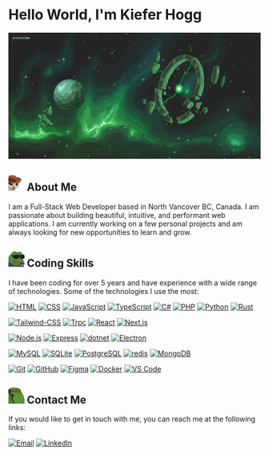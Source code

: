 # Hello World, I'm Kiefer Hogg

![Banner](/assets/banner.gif "Art by Jurica Cvetko <https://www.pinterest.ca/pin/563583340862273651/>")

## ![meowdy](/assets/meowdy1x.webp "meowdy") About Me

I am a Full-Stack Web Developer based in North Vancover BC, Canada. I am passionate about building beautiful, intuitive, and performant web applications. I am currently working on a few personal projects and am always looking for new opportunities to learn and grow.

## ![HACKERMANS](/assets/HACKERMANS1x.webp "HACKERMANS") Coding Skills

I have been coding for over 5 years and have experience with a wide range of technologies. Some of the technologies I use the most:

<!-- Programming Languages -->
[![HTML][HTML]][HTML-url]
[![CSS][CSS]][CSS-url]
[![JavaScript][JavaScript]][JavaScript-url]
[![TypeScript][TypeScript]][TypeScript-url]
[![C#][C#]][C#-url]
[![PHP][PHP]][PHP-url]
[![Python][Python]][Python-url]
[![Rust][Rust]][Rust-url]


<!-- Frontend -->
[![Tailwind-CSS][Tailwind-CSS]][Tailwind-CSS-url]
[![Trpc][Trpc]][Trpc-url]
[![React][React]][React-url]
[![Next.js][Next.js]][Next.js-url]

<!-- Backend -->
[![Node.js][Node.js]][Node.js-url]
[![Express][Express]][Express-url]
[![dotnet][dotnet]][dotnet-url]
[![Electron][Electron]][Electron-url]

<!-- Databases -->
[![MySQL][MySQL]][MySQL-url]
[![SQLite][SQLite]][SQLite-url]
[![PostgreSQL][PostgreSQL]][PostgreSQL-url]
[![redis][redis]][redis-url]
[![MongoDB][MongoDB]][MongoDB-url]

<!-- Software/Websites -->
[![Git][Git]][Git-url]
[![GitHub][GitHub]][GitHub-url]
[![Figma][Figma]][Figma-url]
[![Docker][Docker]][Docker-url]
[![VS Code][VS Code]][VS Code-url]

## ![hmmPHONE](/assets/hmmPHONE1x.webp "hmmPHONE") Contact Me

If you would like to get in touch with me, you can reach me at the following links:

[![Email][Email]][Email-url]
[![LinkedIn][LinkedIn]][LinkedIn-url]

<!-- MARKDOWN LINKS & IMAGES -->
<!-- https://www.markdownguide.org/basic-syntax/#reference-style-links -->

<!-- Coding Skills -->
<!-- Programming Languages -->
[HTML]: https://img.shields.io/badge/HTML-E34F26?style=for-the-badge&logo=html5&logoColor=white
[HTML-url]: https://developer.mozilla.org/en-US/docs/Web/HTML
[CSS]: https://img.shields.io/badge/CSS-1572B6?style=for-the-badge&logo=css3&logoColor=white
[CSS-url]: https://developer.mozilla.org/en-US/docs/Web/CSS
[JavaScript]: https://img.shields.io/badge/JavaScript-F7DF1E?style=for-the-badge&logo=javascript&logoColor=black
[JavaScript-url]: https://developer.mozilla.org/en-US/docs/Web/JavaScript
[TypeScript]: https://img.shields.io/badge/TypeScript-3178C6?style=for-the-badge&logo=typescript&logoColor=white
[TypeScript-url]: https://www.typescriptlang.org/
[C#]: https://img.shields.io/badge/C%23-239120?style=for-the-badge&logo=c-sharp&logoColor=white
[C#-url]: https://docs.microsoft.com/en-us/dotnet/csharp/
[PHP]: https://img.shields.io/badge/PHP-777BB4?style=for-the-badge&logo=php&logoColor=white
[PHP-url]: https://www.php.net/
[Python]: https://img.shields.io/badge/Python-3776AB?style=for-the-badge&logo=python&logoColor=white
[Python-url]: https://www.python.org/
[Rust]: https://img.shields.io/badge/Rust-000000?style=for-the-badge&logo=rust&logoColor=white
[Rust-url]: https://www.rust-lang.org/

<!-- Frontend -->
[Tailwind-CSS]: https://img.shields.io/badge/Tailwind_CSS-38B2AC?style=for-the-badge&logo=tailwind-css&logoColor=white
[Tailwind-CSS-url]: https://tailwindcss.com/
[Trpc]: https://img.shields.io/badge/trpc-000000?style=for-the-badge&logo=typescript&logoColor=white
[Trpc-url]: https://trpc.io/
[React]: https://img.shields.io/badge/React-61DAFB?style=for-the-badge&logo=react&logoColor=black
[React-url]: https://reactjs.org/
[Next.js]: https://img.shields.io/badge/Next.js-000000?style=for-the-badge&logo=next.js&logoColor=white
[Next.js-url]: https://nextjs.org/

<!-- Backend -->
[Node.js]: https://img.shields.io/badge/Node.js-339933?style=for-the-badge&logo=node.js&logoColor=white
[Node.js-url]: https://nodejs.org/en/
[Express]: https://img.shields.io/badge/Express-000000?style=for-the-badge&logo=express&logoColor=white
[Express-url]: https://expressjs.com/
[dotnet]: https://img.shields.io/badge/.NET-5C2D91?style=for-the-badge&logo=dotnet&logoColor=white
[dotnet-url]: https://dotnet.microsoft.com/
[Electron]: https://img.shields.io/badge/Electron-47848F?style=for-the-badge&logo=electron&logoColor=white
[Electron-url]: https://www.electronjs.org/

<!-- Databases -->
[MySQL]: https://img.shields.io/badge/MySQL-4479A1?style=for-the-badge&logo=mysql&logoColor=white
[MySQL-url]: https://www.mysql.com/
[SQLite]: https://img.shields.io/badge/SQLite-07405E?style=for-the-badge&logo=sqlite&logoColor=white
[SQLite-url]: https://www.sqlite.org/index.html
[PostgreSQL]: https://img.shields.io/badge/PostgreSQL-4169E1?style=for-the-badge&logo=postgresql&logoColor=white
[PostgreSQL-url]: https://www.postgresql.org/
[redis]: https://img.shields.io/badge/redis-DC382D?style=for-the-badge&logo=redis&logoColor=white
[redis-url]: https://redis.io/
[MongoDB]: https://img.shields.io/badge/MongoDB-47A248?style=for-the-badge&logo=mongodb&logoColor=white
[MongoDB-url]: https://www.mongodb.com/

<!-- Software/Websites -->
[Git]: https://img.shields.io/badge/Git-F05032?style=for-the-badge&logo=git&logoColor=white
[Git-url]: https://git-scm.com/
[GitHub]: https://img.shields.io/badge/GitHub-181717?style=for-the-badge&logo=github&logoColor=white
[GitHub-url]: https://github.com
[Figma]: https://img.shields.io/badge/Figma-F24E1E?style=for-the-badge&logo=figma&logoColor=white
[Figma-url]: https://www.figma.com/
[Docker]: https://img.shields.io/badge/Docker-2496ED?style=for-the-badge&logo=docker&logoColor=white
[Docker-url]: https://www.docker.com/
[VS Code]: https://img.shields.io/badge/Visual_Studio_Code-007ACC?style=for-the-badge&logo=visual-studio-code&logoColor=white
[VS Code-url]: https://code.visualstudio.com/

<!-- Contact Me -->
<!-- Links -->
[Email]: https://img.shields.io/badge/Email-000000?style=for-the-badge&logo=gmail&logoColor=white
[Email-url]: mailto:kieferhogg@gmail.com
[LinkedIn]: https://img.shields.io/badge/LinkedIn-0077B5?style=for-the-badge&logo=linkedin&logoColor=white
[LinkedIn-url]: https://www.linkedin.com/in/kiefer-hogg/